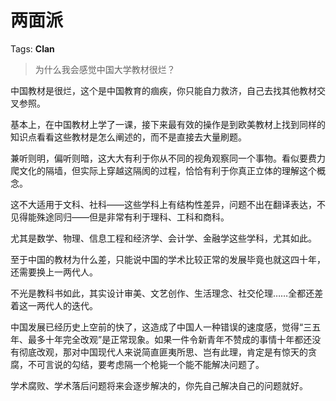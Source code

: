 # 两面派

Tags: **Clan**

> 为什么我会感觉中国大学教材很烂？



中国教材是很烂，这个是中国教育的痼疾，你只能自力救济，自己去找其他教材交叉参照。

基本上，在中国教材上学了一课，接下来最有效的操作是到欧美教材上找到同样的知识点看看这些教材是怎么阐述的，而不是直接去大量刷题。

兼听则明，偏听则暗，这大大有利于你从不同的视角观察同一个事物。看似要费力爬文化的隔墙，但实际上穿越这隔阂的过程，恰恰有利于你真正立体的理解这个概念。

这不大适用于文科、社科——这些学科上有结构性差异，问题不出在翻译表达，不见得能殊途同归——但是非常有利于理科、工科和商科。

尤其是数学、物理、信息工程和经济学、会计学、金融学这些学科，尤其如此。

  


至于中国的教材为什么差，只能说中国的学术比较正常的发展毕竟也就这四十年，还需要换上一两代人。

不光是教科书如此，其实设计审美、文艺创作、生活理念、社交伦理……全都还差着这一两代人的迭代。

中国发展已经历史上空前的快了，这造成了中国人一种错误的速度感，觉得“三五年、最多十年完全改观”是正常现象。如果一件令新青年不赞成的事情十年都还没有彻底改观，那对中国现代人来说简直匪夷所思、岂有此理，肯定是有惊天的贪腐，不可言说的勾结，要考虑隔一个枪毙一个能不能解决问题了。

学术腐败、学术落后问题将来会逐步解决的，你先自己解决自己的问题就好。



